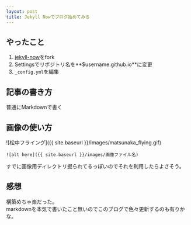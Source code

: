 ```yaml
---
layout: post
title: Jekyll Nowでブログ始めてみる
---
```


## やったこと
1. [jekyll-now](https://github.com/barryclark/jekyll-now)をfork
1. Settingsでリポジトリ名を**$username.github.io**に変更
1. ```_config.yml```を編集

## 記事の書き方
普通にMarkdownで書く

## 画像の使い方
![松中フライング]({{ site.baseurl }}/images/matsunaka_flying.gif)  
```
![alt here]({{ site.baseurl }}/images/画像ファイル名)
```  
すでに画像用ディレクトリ掘られてるっぽいのでそれを利用したらよさそう。

## 感想
構築めちゃ楽だった。  
markdownを本気で書いたこと無いのでこのブログで色々更新するのも有りかな。
